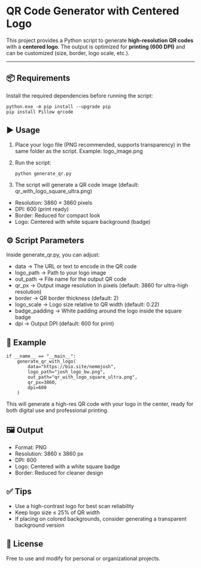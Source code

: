 # QR Code Generator with Centered Logo

This project provides a Python script to generate **high-resolution QR codes** with a **centered logo**. The output is optimized for **printing (600 DPI)** and can be customized (size, border, logo scale, etc.).

---

## 📦 Requirements

Install the required dependencies before running the script:

```
python.exe -m pip install --upgrade pip
pip install Pillow qrcode
```

## ▶️ Usage

1. Place your logo file (PNG recommended, supports transparency) in the same folder as the script.
   Example: logo_image.png
2. Run the script:

   ```
   python generate_qr.py
   ```
3. The script will generate a QR code image (default: qr_with_logo_square_ultra.png)

- Resolution: 3860 × 3860 pixels
- DPI: 600 (print ready)
- Border: Reduced for compact look
- Logo: Centered with white square background (badge)

## ⚙️ Script Parameters

Inside generate_qr.py, you can adjust:

- data → The URL or text to encode in the QR code
- logo_path → Path to your logo image
- out_path → File name for the output QR code
- qr_px → Output image resolution in pixels (default: 3860 for ultra-high resolution)
- border → QR border thickness (default: 2)
- logo_scale → Logo size relative to QR width (default: 0.22)
- badge_padding → White padding around the logo inside the square badge
- dpi → Output DPI (default: 600 for print)

## 📂 Example

```
if __name__ == "__main__":
    generate_qr_with_logo(
        data="https://bio.site/nemmjosh",
        logo_path="josh_logo_bw.png",
        out_path="qr_with_logo_square_ultra.png",
        qr_px=3860,
        dpi=600
    )
```
This will generate a high-res QR code with your logo in the center, ready for both digital use and professional printing.

## 🖼 Output

- Format: PNG
- Resolution: 3860 x 3860 px
- DPI: 600
- Logo: Centered with a white square badge
- Border: Reduced for cleaner design

## ✅ Tips

- Use a high-contrast logo for best scan reliability
- Keep logo size ≤ 25% of QR width
- If placing on colored backgrounds, consider generating a transparent background version

## 📜 License

Free to use and modify for personal or organizational projects.